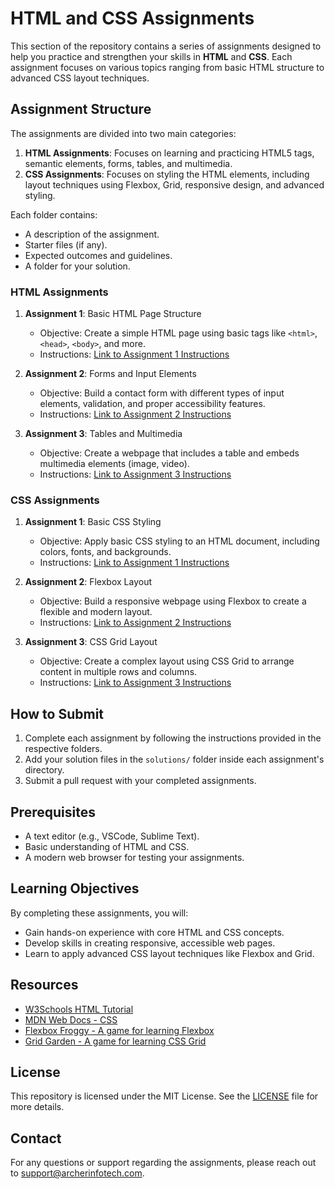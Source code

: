 # HTML and CSS Assignments

This section of the repository contains a series of assignments designed to help you practice and strengthen your skills in **HTML** and **CSS**. Each assignment focuses on various topics ranging from basic HTML structure to advanced CSS layout techniques.

## Assignment Structure

The assignments are divided into two main categories:

1. **HTML Assignments**: Focuses on learning and practicing HTML5 tags, semantic elements, forms, tables, and multimedia.
2. **CSS Assignments**: Focuses on styling the HTML elements, including layout techniques using Flexbox, Grid, responsive design, and advanced styling.

Each folder contains:
- A description of the assignment.
- Starter files (if any).
- Expected outcomes and guidelines.
- A folder for your solution.

### HTML Assignments
1. **Assignment 1**: Basic HTML Page Structure  
   - Objective: Create a simple HTML page using basic tags like `<html>`, `<head>`, `<body>`, and more.
   - Instructions: [Link to Assignment 1 Instructions](html/assignment1.md)

2. **Assignment 2**: Forms and Input Elements  
   - Objective: Build a contact form with different types of input elements, validation, and proper accessibility features.
   - Instructions: [Link to Assignment 2 Instructions](html/assignment2.md)

3. **Assignment 3**: Tables and Multimedia  
   - Objective: Create a webpage that includes a table and embeds multimedia elements (image, video).
   - Instructions: [Link to Assignment 3 Instructions](html/assignment3.md)

### CSS Assignments
1. **Assignment 1**: Basic CSS Styling  
   - Objective: Apply basic CSS styling to an HTML document, including colors, fonts, and backgrounds.
   - Instructions: [Link to Assignment 1 Instructions](css/assignment1.md)

2. **Assignment 2**: Flexbox Layout  
   - Objective: Build a responsive webpage using Flexbox to create a flexible and modern layout.
   - Instructions: [Link to Assignment 2 Instructions](css/assignment2.md)

3. **Assignment 3**: CSS Grid Layout  
   - Objective: Create a complex layout using CSS Grid to arrange content in multiple rows and columns.
   - Instructions: [Link to Assignment 3 Instructions](css/assignment3.md)

## How to Submit

1. Complete each assignment by following the instructions provided in the respective folders.
2. Add your solution files in the `solutions/` folder inside each assignment's directory.
3. Submit a pull request with your completed assignments.

## Prerequisites

- A text editor (e.g., VSCode, Sublime Text).
- Basic understanding of HTML and CSS.
- A modern web browser for testing your assignments.

## Learning Objectives

By completing these assignments, you will:
- Gain hands-on experience with core HTML and CSS concepts.
- Develop skills in creating responsive, accessible web pages.
- Learn to apply advanced CSS layout techniques like Flexbox and Grid.

## Resources

- [W3Schools HTML Tutorial](https://www.w3schools.com/html/)
- [MDN Web Docs - CSS](https://developer.mozilla.org/en-US/docs/Web/CSS)
- [Flexbox Froggy - A game for learning Flexbox](https://flexboxfroggy.com/)
- [Grid Garden - A game for learning CSS Grid](https://cssgridgarden.com/)

## License

This repository is licensed under the MIT License. See the [LICENSE](LICENSE) file for more details.

## Contact

For any questions or support regarding the assignments, please reach out to [support@archerinfotech.com](mailto:support@archerinfotech.com).

